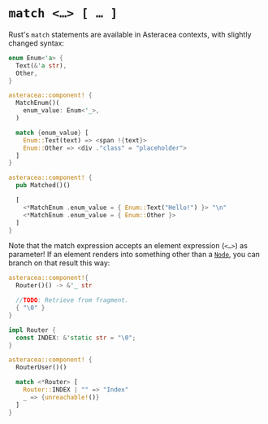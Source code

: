# `match <…> [ … ]`

Rust's `match` statements are available in Asteracea contexts, with slightly changed syntax:

```rust asteracea=Matched
enum Enum<'a> {
  Text(&'a str),
  Other,
}

asteracea::component! {
  MatchEnum()(
    enum_value: Enum<'_>,
  )

  match {enum_value} [
    Enum::Text(text) => <span !{text}>
    Enum::Other => <div ."class" = "placeholder">
  ]
}

asteracea::component! {
  pub Matched()()

  [
    <*MatchEnum .enum_value = { Enum::Text("Hello!") }> "\n"
    <*MatchEnum .enum_value = { Enum::Other }>
  ]
}
```

Note that the match expression accepts an element expression (`<…>`) as parameter! If an element renders into something other than a [`Node`](), you can branch on that result this way:

```rust asteracea=RouterUser
asteracea::component!{
  Router()() -> &'_ str

  //TODO: Retrieve from fragment.
  { "\0" }
}

impl Router {
  const INDEX: &'static str = "\0";
}

asteracea::component! {
  RouterUser()()

  match <*Router> [
    Router::INDEX | "" => "Index"
    _ => {unreachable!()}
  ]
}
```
